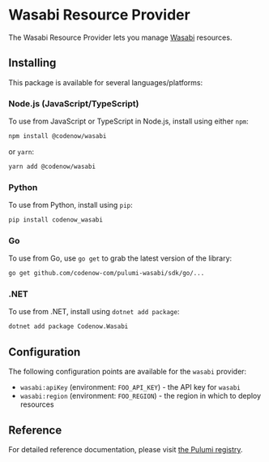 # Wasabi Resource Provider

The Wasabi Resource Provider lets you manage [Wasabi](https://wasabi.com) resources.

## Installing

This package is available for several languages/platforms:

### Node.js (JavaScript/TypeScript)

To use from JavaScript or TypeScript in Node.js, install using either `npm`:

```bash
npm install @codenow/wasabi
```

or `yarn`:

```bash
yarn add @codenow/wasabi
```

### Python

To use from Python, install using `pip`:

```bash
pip install codenow_wasabi
```

### Go

To use from Go, use `go get` to grab the latest version of the library:

```bash
go get github.com/codenow-com/pulumi-wasabi/sdk/go/...
```

### .NET

To use from .NET, install using `dotnet add package`:

```bash
dotnet add package Codenow.Wasabi
```

## Configuration

The following configuration points are available for the `wasabi` provider:

- `wasabi:apiKey` (environment: `FOO_API_KEY`) - the API key for `wasabi`
- `wasabi:region` (environment: `FOO_REGION`) - the region in which to deploy resources

## Reference

For detailed reference documentation, please visit [the Pulumi registry](https://www.pulumi.com/registry/packages/wasabi/api-docs/).
